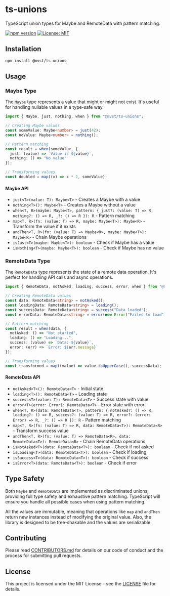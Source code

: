 # ts-unions

TypeScript union types for Maybe and RemoteData with pattern matching.

[![npm version](https://badge.fury.io/js/ts-unions.svg)](https://badge.fury.io/js/ts-unions)
[![License: MIT](https://img.shields.io/badge/License-MIT-yellow.svg)](https://opensource.org/licenses/MIT)

## Installation

```bash
npm install @mvst/ts-unions
```

## Usage

### Maybe Type

The `Maybe` type represents a value that might or might not exist. It's useful for handling 
nullable values in a type-safe way.

```typescript
import { Maybe, just, nothing, when } from "@mvst/ts-unions";

// Creating Maybe values
const someValue: Maybe<number> = just(42);
const noValue: Maybe<number> = nothing();

// Pattern matching
const result = when(someValue, {
  just: (value) => `Value is ${value}`,
  nothing: () => "No value"
});

// Transforming values
const doubled = map((x) => x * 2, someValue);
```

#### Maybe API

- `just<T>(value: T): Maybe<T>` - Creates a Maybe with a value
- `nothing<T>(): Maybe<T>` - Creates a Maybe without a value
- `when<T, R>(maybe: Maybe<T>, pattern: { just?: (value: T) => R, nothing?: () => R, _?: () => R }): R` - Pattern matching
- `map<T, R>(fn: (value: T) => R, maybe: Maybe<T>): Maybe<R>` - Transform the value if it exists
- `andThen<T, R>(fn: (value: T) => Maybe<R>, maybe: Maybe<T>): Maybe<R>` - Chain Maybe operations
- `isJust<T>(maybe: Maybe<T>): boolean` - Check if Maybe has a value
- `isNothing<T>(maybe: Maybe<T>): boolean` - Check if Maybe has no value

### RemoteData Type

The `RemoteData` type represents the state of a remote data operation. It's perfect for 
handling API calls and async operations.

```typescript
import { RemoteData, notAsked, loading, success, error, when } from "@mvst/ts-unions";

// Creating RemoteData values
const data: RemoteData<string> = notAsked();
const loadingData: RemoteData<string> = loading();
const successData: RemoteData<string> = success("Data loaded");
const errorData: RemoteData<string> = error(new Error("Failed to load"));

// Pattern matching
const result = when(data, {
  notAsked: () => "Not started",
  loading: () => "Loading...",
  success: (value) => `Data: ${value}`,
  error: (err) => `Error: ${err.message}`
});

// Transforming values
const transformed = map((value) => value.toUpperCase(), successData);
```

#### RemoteData API

- `notAsked<T>(): RemoteData<T>` - Initial state
- `loading<T>(): RemoteData<T>` - Loading state
- `success<T>(value: T): RemoteData<T>` - Success state with value
- `error<T>(error: Error): RemoteData<T>` - Error state with error
- `when<T, R>(data: RemoteData<T>, pattern: { notAsked?: () => R, loading?: () => R, success?: (value: T) => R, error?: (error: Error) => R, _?: () => R }): R` - Pattern matching
- `map<T, R>(fn: (value: T) => R, data: RemoteData<T>): RemoteData<R>` - Transform success value
- `andThen<T, R>(fn: (value: T) => RemoteData<R>, data: RemoteData<T>): RemoteData<R>` - Chain RemoteData operations
- `isNotAsked<T>(data: RemoteData<T>): boolean` - Check if not asked
- `isLoading<T>(data: RemoteData<T>): boolean` - Check if loading
- `isSuccess<T>(data: RemoteData<T>): boolean` - Check if success
- `isError<T>(data: RemoteData<T>): boolean` - Check if error

## Type Safety

Both `Maybe` and `RemoteData` are implemented as discriminated unions, providing full type safety 
and exhaustive pattern matching. TypeScript will ensure you handle all possible cases when using 
pattern matching.

All the values are immutable, meaning that operations like `map` and `andThen` return new instances
instead of modifying the original value. Also, the library is designed to be tree-shakable and the
values are serializable.

## Contributing

Please read [CONTRIBUTORS.md](CONTRIBUTORS.md) for details on our code of conduct and the process 
for submitting pull requests.

## License

This project is licensed under the MIT License - see the [LICENSE](LICENSE) file for details. 
